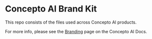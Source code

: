 # Concepto AI Brand Kit
This repo consists of the files used across Concepto AI products.

For more info, please see the [Branding](https://docs.conceptoai.app/info/branding) page on the Concepto AI Docs.
